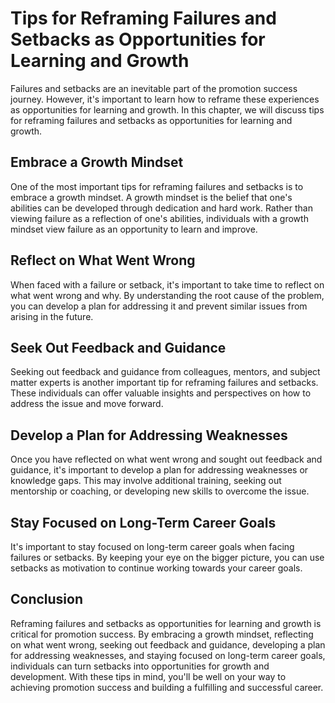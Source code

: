 Tips for Reframing Failures and Setbacks as Opportunities for Learning and Growth
===========================================================================================================================================

Failures and setbacks are an inevitable part of the promotion success journey. However, it's important to learn how to reframe these experiences as opportunities for learning and growth. In this chapter, we will discuss tips for reframing failures and setbacks as opportunities for learning and growth.

Embrace a Growth Mindset
------------------------

One of the most important tips for reframing failures and setbacks is to embrace a growth mindset. A growth mindset is the belief that one's abilities can be developed through dedication and hard work. Rather than viewing failure as a reflection of one's abilities, individuals with a growth mindset view failure as an opportunity to learn and improve.

Reflect on What Went Wrong
--------------------------

When faced with a failure or setback, it's important to take time to reflect on what went wrong and why. By understanding the root cause of the problem, you can develop a plan for addressing it and prevent similar issues from arising in the future.

Seek Out Feedback and Guidance
------------------------------

Seeking out feedback and guidance from colleagues, mentors, and subject matter experts is another important tip for reframing failures and setbacks. These individuals can offer valuable insights and perspectives on how to address the issue and move forward.

Develop a Plan for Addressing Weaknesses
----------------------------------------

Once you have reflected on what went wrong and sought out feedback and guidance, it's important to develop a plan for addressing weaknesses or knowledge gaps. This may involve additional training, seeking out mentorship or coaching, or developing new skills to overcome the issue.

Stay Focused on Long-Term Career Goals
--------------------------------------

It's important to stay focused on long-term career goals when facing failures or setbacks. By keeping your eye on the bigger picture, you can use setbacks as motivation to continue working towards your career goals.

Conclusion
----------

Reframing failures and setbacks as opportunities for learning and growth is critical for promotion success. By embracing a growth mindset, reflecting on what went wrong, seeking out feedback and guidance, developing a plan for addressing weaknesses, and staying focused on long-term career goals, individuals can turn setbacks into opportunities for growth and development. With these tips in mind, you'll be well on your way to achieving promotion success and building a fulfilling and successful career.
